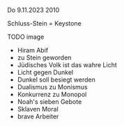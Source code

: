 Do 9.11.2023 2010

Schluss-Stein = Keystone

TODO image

- Hiram Abif
- zu Stein geworden
- Jüdisches Volk ist das wahre Licht
- Licht gegen Dunkel
- Dunkel soll besiegt werden
- Dualismus zu Monismus
- Konkurrenz zu Monopol
- Noah's sieben Gebote
- Sklaven Moral
- brave Arbeiter
